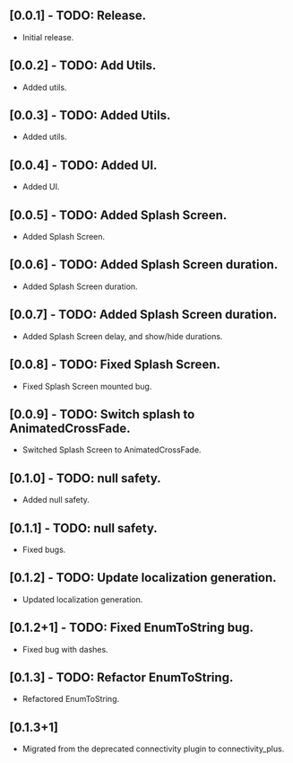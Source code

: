 ## [0.0.1] - TODO: Release.

* Initial release.

## [0.0.2] - TODO: Add Utils.

* Added utils.

## [0.0.3] - TODO: Added Utils.

* Added utils.

## [0.0.4] - TODO: Added UI.

* Added UI.

## [0.0.5] - TODO: Added Splash Screen.

* Added Splash Screen.

## [0.0.6] - TODO: Added Splash Screen duration.

* Added Splash Screen duration.

## [0.0.7] - TODO: Added Splash Screen duration.

* Added Splash Screen delay, and show/hide durations.

## [0.0.8] - TODO: Fixed Splash Screen.

* Fixed Splash Screen mounted bug.

## [0.0.9] - TODO: Switch splash to AnimatedCrossFade.

* Switched Splash Screen to AnimatedCrossFade.

## [0.1.0] - TODO: null safety.

* Added null safety.

## [0.1.1] - TODO: null safety.

* Fixed bugs.

## [0.1.2] - TODO: Update localization generation.

* Updated localization generation.

## [0.1.2+1] - TODO: Fixed EnumToString bug.

* Fixed bug with dashes.

## [0.1.3] - TODO: Refactor EnumToString.

* Refactored EnumToString.

## [0.1.3+1]

- Migrated from the deprecated connectivity plugin to connectivity_plus.
